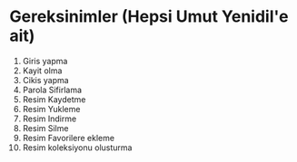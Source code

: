 # Gereksinimler (Hepsi Umut Yenidil'e ait)
1. Giris yapma
2. Kayit olma
3. Cikis yapma
4. Parola Sifirlama
5. Resim Kaydetme
6. Resim Yukleme
7. Resim Indirme
8. Resim Silme
9. Resim Favorilere ekleme
10. Resim koleksiyonu olusturma

